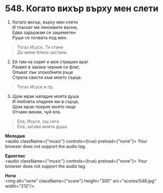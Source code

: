 # 548. Когато вихър върху мен слети

1. Когато вихър, върху мен слети  
И тласкат ме пенливите вълни,  
Едва задържам се зашеметен  
Руши се почвата под мен.  

> Тогаз Исусе, Ти стани  
> До мене близо застани.  

2. Ей там на скрит е моя страшен враг  
Развял в закана черния си флаг,  
Опъват лък злокобните ръце  
Стрела свисти към моето сърце.  

> Тогаз Исусе и пр.  

3. Щом мрак нападне моята душа  
И любовта хладнее ми в сърце,  
Щом мрак покрие моето лице  
Отчаян викам, чуй ела.  

> Ела, Исусе, ощ сега  
> Ела, загива моята душа.

**Мелодия**  
<audio className={"music"} controls={true} preload={"none"}>
    <source src="mp3/548.mp3" type="audio/mpeg"/>
    Your browser does not support the audio tag.
</audio>

**Едноглас**  
<audio className={"music"} controls={true} preload={"none"}>
    <source src="transp/548.mp3" type="audio/mpeg"/>
    Your browser does not support the audio tag.
</audio>

**Ноти**  
<img alt="ноти" className={"score"} height="300" src="scores/548.jpg" width="212"/>
